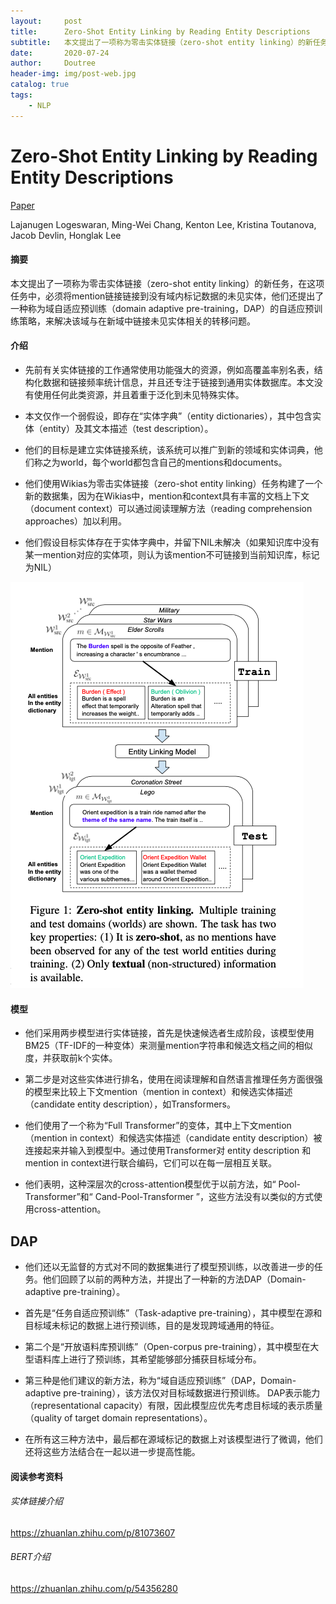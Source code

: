 ```yaml
---
layout:		post
title:		Zero-Shot Entity Linking by Reading Entity Descriptions
subtitle:	本文提出了一项称为零击实体链接（zero-shot entity linking）的新任务，在这项任务中，必须将mention链接链接到没有域内标记数据的未见实体，他们还提出了一种称为域自适应预训练（domain adaptive pre-training，DAP）的自适应预训练策略，来解决该域与在新域中链接未见实体相关的转移问题。
date:       2020-07-24
author:     Doutree
header-img: img/post-web.jpg
catalog: true
tags:
    - NLP
---
```


# Zero-Shot Entity Linking by Reading Entity Descriptions

[Paper](https://arxiv.org/abs/1906.07348)

Lajanugen Logeswaran, Ming-Wei Chang, Kenton Lee, Kristina Toutanova, Jacob Devlin, Honglak Lee

#### 摘要

本文提出了一项称为零击实体链接（zero-shot entity linking）的新任务，在这项任务中，必须将mention链接链接到没有域内标记数据的未见实体，他们还提出了一种称为域自适应预训练（domain adaptive pre-training，DAP）的自适应预训练策略，来解决该域与在新域中链接未见实体相关的转移问题。

#### 介绍

- 先前有关实体链接的工作通常使用功能强大的资源，例如高覆盖率别名表，结构化数据和链接频率统计信息，并且还专注于链接到通用实体数据库。本文没有使用任何此类资源，并且着重于泛化到未见特殊实体。

- 本文仅作一个弱假设，即存在“实体字典”（entity dictionaries），其中包含实体（entity）及其文本描述（test description）。

- 他们的目标是建立实体链接系统，该系统可以推广到新的领域和实体词典，他们称之为world，每个world都包含自己的mentions和documents。


- 他们使用Wikias为零击实体链接（zero-shot entity linking）任务构建了一个新的数据集，因为在Wikias中，mention和context具有丰富的文档上下文（document context）可以通过阅读理解方法（reading comprehension approaches）加以利用。

- 他们假设目标实体存在于实体字典中，并留下NIL未解决（如果知识库中没有某一mention对应的实体项，则认为该mention不可链接到当前知识库，标记为NIL）

![image-20200530154734548](assets/image-20200530154734548.png)



#### 模型

- 他们采用两步模型进行实体链接，首先是快速候选者生成阶段，该模型使用BM25（TF-IDF的一种变体）来测量mention字符串和候选文档之间的相似度，并获取前k个实体。
- 第二步是对这些实体进行排名，使用在阅读理解和自然语言推理任务方面很强的模型来比较上下文mention（mention in context）和候选实体描述（candidate entity description），如Transformers。
- 他们使用了一个称为“Full Transformer”的变体，其中上下文mention（mention in context）和候选实体描述（candidate entity description）被连接起来并输入到模型中。通过使用Transformer对 entity description 和mention in context进行联合编码，它们可以在每一层相互关联。

- 他们表明，这种深层次的cross-attention模型优于以前方法，如“ Pool-Transformer”和“ Cand-Pool-Transformer ”，这些方法没有以类似的方式使用cross-attention。

## DAP

- 他们还以无监督的方式对不同的数据集进行了模型预训练，以改善进一步的任务。他们回顾了以前的两种方法，并提出了一种新的方法DAP（Domain-adaptive pre-training）。

- 首先是“任务自适应预训练”（Task-adaptive pre-training），其中模型在源和目标域未标记的数据上进行预训练，目的是发现跨域通用的特征。

- 第二个是“开放语料库预训练”（Open-corpus pre-training），其中模型在大型语料库上进行了预训练，其希望能够部分捕获目标域分布。

- 第三种是他们建议的新方法，称为“域自适应预训练”（DAP，Domain-adaptive pre-training），该方法仅对目标域数据进行预训练。 DAP表示能力（representational capacity）有限，因此模型应优先考虑目标域的表示质量（quality of target domain representations）。

- 在所有这三种方法中，最后都在源域标记的数据上对该模型进行了微调，他们还将这些方法结合在一起以进一步提高性能。

#### 阅读参考资料

###### 实体链接介绍

https://zhuanlan.zhihu.com/p/81073607

###### BERT介绍

https://zhuanlan.zhihu.com/p/54356280